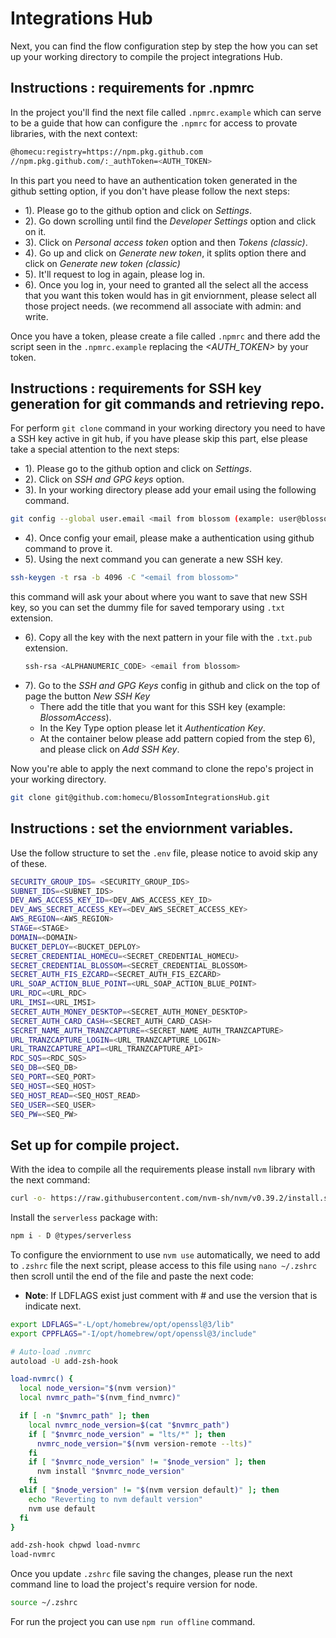 # Integrations Hub

Next, you can find the flow configuration step by step the how you can set up your working directory to compile the project integrations Hub.

## Instructions : requirements for .npmrc 

In the project you'll find the next file called `.npmrc.example` which can serve to be a guide that how can configure the `.npmrc` for access to provate libraries, with the next context:

```bash
@homecu:registry=https://npm.pkg.github.com
//npm.pkg.github.com/:_authToken=<AUTH_TOKEN>
```
In this part you need to have an authentication token generated in the github setting option, if you don't have please follow the next steps:

- 1). Please go to the github option and click on *Settings*.
- 2). Go down scrolling until find the *Developer Settings* option and click on it.
- 3). Click on *Personal access token* option and then *Tokens (classic)*.
- 4). Go up and click on *Generate new token*, it splits option there and click on *Generate new token (classic)*
- 5). It'll request to log in again, please log in.
- 6). Once you log in, your need to granted all the select all the access that you want this token would has in git enviornment, please select all those project needs. (we recommend all associate with admin: and write.

 Once you have a token, please create a file called `.npmrc` and there add the script seen in the `.npmrc.example` replacing the *<AUTH_TOKEN>* by your token.

 

## Instructions : requirements for SSH key generation for git commands and retrieving repo.

For perform `git clone`  command in your working directory you need to have a SSH key active in git hub, if you have please skip this part, else please take a special attention to the next steps:

- 1). Please go to the github option and click on *Settings*.
- 2). Click on *SSH and GPG keys* option.
- 3). In your working directory please add your email using the following command.
 ```bash
git config --global user.email <mail from blossom (example: user@blossom.net)>
 ```
- 4). Once config your email, please make a authentication using github command to prove it.
- 5). Using the next command you can generate a new SSH key.
```bash
ssh-keygen -t rsa -b 4096 -C "<email from blossom>"
```
  this command will ask your about where you want to save that new SSH key, so you can set the dummy file for saved temporary using `.txt` extension.
- 6). Copy all the key with the next pattern in your file with the `.txt.pub` extension.
  ```bash
  ssh-rsa <ALPHANUMERIC_CODE> <email from blossom>
  ```
- 7). Go to the *SSH and GPG Keys* config in github and click on the top of page the button *New SSH Key*
  - There add the title that you want for this SSH key (example: *BlossomAccess*).
  - In the Key Type option please let it *Authentication Key*.
  - At the container below please add pattern copied from the step 6), and please click on *Add SSH Key*.

Now you're able to apply the next command to clone the repo's project in your working directory.
```bash
git clone git@github.com:homecu/BlossomIntegrationsHub.git
```

## Instructions : set the enviornment variables.

Use the follow structure to set the `.env` file, please notice to avoid skip any of these.
```bash
SECURITY_GROUP_IDS= <SECURITY_GROUP_IDS>
SUBNET_IDS=<SUBNET_IDS>
DEV_AWS_ACCESS_KEY_ID=<DEV_AWS_ACCESS_KEY_ID>
DEV_AWS_SECRET_ACCESS_KEY=<DEV_AWS_SECRET_ACCESS_KEY>
AWS_REGION=<AWS_REGION>
STAGE=<STAGE>
DOMAIN=<DOMAIN>
BUCKET_DEPLOY=<BUCKET_DEPLOY>
SECRET_CREDENTIAL_HOMECU=<SECRET_CREDENTIAL_HOMECU>
SECRET_CREDENTIAL_BLOSSOM=<SECRET_CREDENTIAL_BLOSSOM>
SECRET_AUTH_FIS_EZCARD=<SECRET_AUTH_FIS_EZCARD>
URL_SOAP_ACTION_BLUE_POINT=<URL_SOAP_ACTION_BLUE_POINT>
URL_RDC=<URL_RDC>
URL_IMSI=<URL_IMSI>
SECRET_AUTH_MONEY_DESKTOP=<SECRET_AUTH_MONEY_DESKTOP>
SECRET_AUTH_CARD_CASH=<SECRET_AUTH_CARD_CASH>
SECRET_NAME_AUTH_TRANZCAPTURE=<SECRET_NAME_AUTH_TRANZCAPTURE>
URL_TRANZCAPTURE_LOGIN=<URL_TRANZCAPTURE_LOGIN>
URL_TRANZCAPTURE_API=<URL_TRANZCAPTURE_API>
RDC_SQS=<RDC_SQS>
SEQ_DB=<SEQ_DB>
SEQ_PORT=<SEQ_PORT>
SEQ_HOST=<SEQ_HOST>
SEQ_HOST_READ=<SEQ_HOST_READ>
SEQ_USER=<SEQ_USER>
SEQ_PW=<SEQ_PW>
```

 ## Set up for compile project.

With the idea to compile all the requirements please install `nvm` library with the next command:

```bash
curl -o- https://raw.githubusercontent.com/nvm-sh/nvm/v0.39.2/install.sh | bash
```
Install the `serverless` package with:

```bash
npm i - D @types/serverless
```
To configure the enviornment to use `nvm use` automatically, we need to add to `.zshrc` file the next script, please access to this file using `nano ~/.zshrc` then scroll until the end of the file and paste the next code:


- **Note**: If LDFLAGS exist just comment with *#* and use the version that is indicate next.

```bash
export LDFLAGS="-L/opt/homebrew/opt/openssl@3/lib"
export CPPFLAGS="-I/opt/homebrew/opt/openssl@3/include"

# Auto-load .nvmrc
autoload -U add-zsh-hook

load-nvmrc() {
  local node_version="$(nvm version)"
  local nvmrc_path="$(nvm_find_nvmrc)"

  if [ -n "$nvmrc_path" ]; then
    local nvmrc_node_version=$(cat "$nvmrc_path")
    if [ "$nvmrc_node_version" = "lts/*" ]; then
      nvmrc_node_version="$(nvm version-remote --lts)"
    fi
    if [ "$nvmrc_node_version" != "$node_version" ]; then
      nvm install "$nvmrc_node_version"
    fi
  elif [ "$node_version" != "$(nvm version default)" ]; then
    echo "Reverting to nvm default version"
    nvm use default
  fi
}

add-zsh-hook chpwd load-nvmrc
load-nvmrc
```
Once you update `.zshrc` file saving the changes, please run the next command line to load the project's require version for node.
```bash
source ~/.zshrc
```

For run the project you can use `npm run offline` command.



